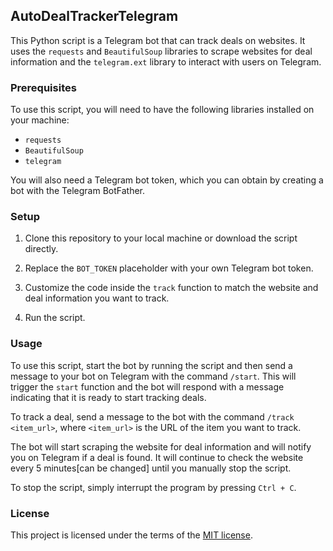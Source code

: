 ## AutoDealTrackerTelegram

This Python script is a Telegram bot that can track deals on websites. It uses the `requests` and `BeautifulSoup` libraries to scrape websites for deal information and the `telegram.ext` library to interact with users on Telegram.

### Prerequisites

To use this script, you will need to have the following libraries installed on your machine:

- `requests`
- `BeautifulSoup`
- `telegram`

You will also need a Telegram bot token, which you can obtain by creating a bot with the Telegram BotFather.

### Setup

1. Clone this repository to your local machine or download the script directly.

2. Replace the `BOT_TOKEN` placeholder with your own Telegram bot token.

3. Customize the code inside the `track` function to match the website and deal information you want to track.

4. Run the script.

### Usage

To use this script, start the bot by running the script and then send a message to your bot on Telegram with the command `/start`. This will trigger the `start` function and the bot will respond with a message indicating that it is ready to start tracking deals.

To track a deal, send a message to the bot with the command `/track <item_url>`, where `<item_url>` is the URL of the item you want to track.

The bot will start scraping the website for deal information and will notify you on Telegram if a deal is found. It will continue to check the website every 5 minutes[can be changed] until you manually stop the script.

To stop the script, simply interrupt the program by pressing `Ctrl + C`.

### License

This project is licensed under the terms of the [MIT license](https://opensource.org/licenses/MIT).

